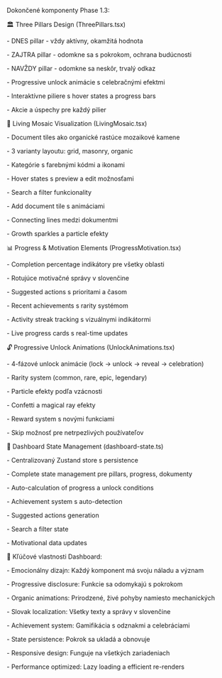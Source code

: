 Dokončené komponenty Phase 1.3:

🏛️ Three Pillars Design (ThreePillars.tsx)

\- DNES pillar - vždy aktívny, okamžitá hodnota

\- ZAJTRA pillar - odomkne sa s pokrokom, ochrana budúcnosti

\- NAVŽDY pillar - odomkne sa neskôr, trvalý odkaz

\- Progressive unlock animácie s celebračnými efektmi

\- Interaktívne piliere s hover states a progress bars

\- Akcie a úspechy pre každý pilier

🎨 Living Mosaic Visualization (LivingMosaic.tsx)

\- Document tiles ako organické rastúce mozaikové kamene

\- 3 varianty layoutu: grid, masonry, organic

\- Kategórie s farebnými kódmi a ikonami

\- Hover states s preview a edit možnosťami

\- Search a filter funkcionality

\- Add document tile s animáciami

\- Connecting lines medzi dokumentmi

\- Growth sparkles a particle efekty

📊 Progress & Motivation Elements (ProgressMotivation.tsx)

\- Completion percentage indikátory pre všetky oblasti

\- Rotujúce motivačné správy v slovenčine

\- Suggested actions s prioritami a časom

\- Recent achievements s rarity systémom

\- Activity streak tracking s vizuálnymi indikátormi

\- Live progress cards s real-time updates

🔓 Progressive Unlock Animations (UnlockAnimations.tsx)

\- 4-fázové unlock animácie (lock → unlock → reveal → celebration)

\- Rarity system (common, rare, epic, legendary)

\- Particle efekty podľa vzácnosti

\- Confetti a magical ray efekty

\- Reward system s novými funkciami

\- Skip možnosť pre netrpezlivých používateľov

🎯 Dashboard State Management (dashboard-state.ts)

\- Centralizovaný Zustand store s persistence

\- Complete state management pre pillars, progress, dokumenty

\- Auto-calculation of progress a unlock conditions

\- Achievement system s auto-detection

\- Suggested actions generation

\- Search a filter state

\- Motivational data updates

🚀 Kľúčové vlastnosti Dashboard:

\- Emocionálny dizajn: Každý komponent má svoju náladu a význam

\- Progressive disclosure: Funkcie sa odomykajú s pokrokom

\- Organic animations: Prirodzené, živé pohyby namiesto mechanických

\- Slovak localization: Všetky texty a správy v slovenčine

\- Achievement system: Gamifikácia s odznakmi a celebráciami

\- State persistence: Pokrok sa ukladá a obnovuje

\- Responsive design: Funguje na všetkých zariadeniach

\- Performance optimized: Lazy loading a efficient re-renders
